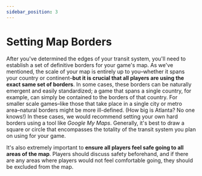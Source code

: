 ```yaml
---
sidebar_position: 3
---
```


# Setting Map Borders

After you've determined the edges of your transit system, you'll need to establish a set of definitive borders for your game's map. As we've mentioned, the scale of your map is entirely up to you–whether it spans your country or continent–**but it is crucial that all players are using the exact same set of borders**. In some cases, these borders can be naturally emergent and easily standardized; a game that spans a single country, for example, can simply be contained to the borders of that country. For smaller scale games–like those that take place in a single city or metro area–natural borders might be more ill-defined. (How big is Atlanta? No one knows!) In these cases, we would recommend setting your own hard borders using a tool like _Google My Maps_. Generally, it's best to draw a square or circle that encompasses the totality of the transit system you plan on using for your game.

It's also extremely important to **ensure all players feel safe going to all areas of the map**. Players should discuss safety beforehand, and if there are any areas where players would not feel comfortable going, they should be excluded from the map.
